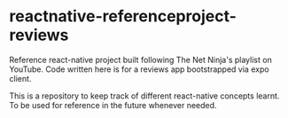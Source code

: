 # reactnative-referenceproject-reviews
Reference react-native project built following The Net Ninja's playlist on YouTube. Code written here is for a reviews app bootstrapped via expo client.

This is a repository to keep track of different react-native concepts learnt. To be used for reference in the future whenever needed.

